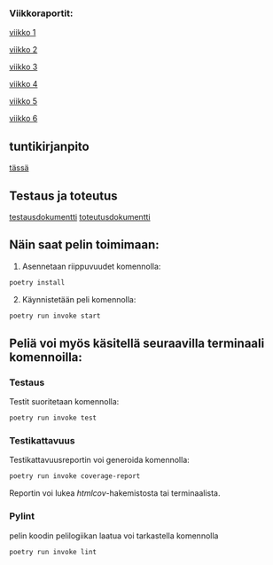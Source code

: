  ### Viikkoraportit:
 
[viikko 1](https://github.com/sepaww/tira_projekti/blob/master/dokumentaatio/viikkorep/vko_1.md)
 
[viikko 2](https://github.com/sepaww/tira_projekti/blob/master/dokumentaatio/viikkorep/vko_2.md)
 
[viikko 3](https://github.com/sepaww/tira_projekti/blob/master/dokumentaatio/viikkorep/vko_3.md)
 
[viikko 4](https://github.com/sepaww/tira_projekti/blob/master/dokumentaatio/viikkorep/vko_4.md)
 
[viikko 5](https://github.com/sepaww/tira_projekti/blob/master/dokumentaatio/viikkorep/vko_5.md)
 
[viikko 6](https://github.com/sepaww/tira_projekti/blob/master/dokumentaatio/viikkorep/vko_6.md)
 
 ## tuntikirjanpito
 [tässä](https://github.com/sepaww/tira_projekti/blob/master/dokumentaatio/kirjanpito.md)
 
 ## Testaus ja toteutus
 [testausdokumentti](https://github.com/sepaww/tira_projekti/blob/master/dokumentaatio/testaus.md)
 [toteutusdokumentti](https://github.com/sepaww/tira_projekti/blob/master/dokumentaatio/toteutusdokumentti.md)
## Näin saat pelin toimimaan:

1. Asennetaan riippuvuudet komennolla:

```bash
poetry install
```

2. Käynnistetään peli komennolla:

```bash
poetry run invoke start
```

## Peliä voi myös käsitellä seuraavilla terminaali komennoilla:


### Testaus

Testit suoritetaan komennolla:

```bash
poetry run invoke test
```

### Testikattavuus

Testikattavuusreportin voi generoida komennolla:

```bash
poetry run invoke coverage-report
```

Reportin voi lukea _htmlcov_-hakemistosta tai terminaalista.

### Pylint

pelin koodin pelilogiikan laatua voi tarkastella komennolla

```bash
poetry run invoke lint
```
